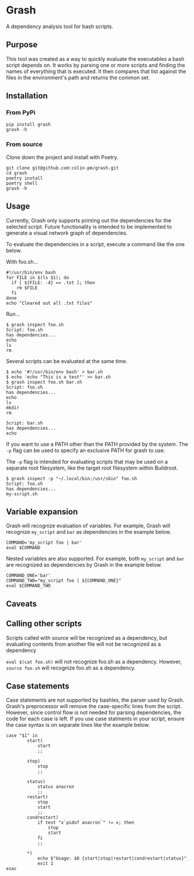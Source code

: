 # Grash

A dependency analysis tool for bash scripts.

## Purpose

This tool was created as a way to quickly evaluate the executables a bash script depends on.  It works by parsing one or more scripts and finding the names of everything that is executed.  It then compares that list against the files in the environment's path and returns the common set.

## Installation

### From PyPi

```shell
pip install grash
grash -h
```

### From source

Clone down the project and install with Poetry.

```shell
git clone git@github.com:colin-pm/grash.git
cd grash
poetry install
poetry shell
grash -h
```

## Usage

Currently, Grash only supports printing out the dependencies for the selected script.  Future functionality is intended to be implemented to generate a visual network graph of dependencies.

To evaluate the dependencies in a script, execute a command like the one below.

With foo.sh...
```shell
#!/usr/bin/env bash
for FILE in $(ls $1); do
  if [ ${FILE: -4} == .txt ]; then
    rm $FILE
  fi
done
echo "Cleared out all .txt files"
```

Run...
```shell
$ grash inspect foo.sh
Script: foo.sh
has dependencies...
echo
ls
rm
```

Several scripts can be evaluated at the same time.

```shell
$ echo '#!/usr/bin/env bash' > bar.sh
$ echo 'echo "This is a test"' >> bar.sh
$ grash inspect foo.sh bar.sh
Script: foo.sh
has dependencies...
echo
ls
mkdir
rm

Script: bar.sh
has dependencies...
echo
```

If you want to use a PATH other than the PATH provided by the system.  The ```-p``` flag can be used to specify an exclusive PATH for grash to use.

The ```-p``` flag is intended for evaluating scripts that may be used on a separate root filesystem, like the target root filesystem within Buildroot.

```shell
$ grash inspect -p "~/.local/bin:/usr/sbin" foo.sh
Script: foo.sh
has dependencies...
my-script.sh
```

## Variable expansion

Grash will recognize evaluation of variables. For example, Grash will recognize ```my_script``` and ```bar``` as dependencies in the example below.
```shell
COMMAND='my_script foo | bar'
eval $COMMAND
```

Nested variables are also supported. For example, both ```my_script``` and ```bar``` are recognized as dependencies by Grash in the example below.
```shell
COMMAND_ONE='bar'
COMMAND_TWO="my_script foo | ${COMMAND_ONE}"
eval $COMMAND_TWO
```

## Caveats

## Calling other scripts

Scripts called with source will be recognized as a dependency, but evaluating contents from another file will not be recognized as a dependency

```eval $(cat foo.sh)``` will not recognize foo.sh as a dependency. However, ```source foo.sh``` will recognize foo.sh as a dependency.

## Case statements

Case statements are not supported by bashlex, the parser used by Grash.  Grash's preprocessor will remove the case-specific lines from the script.  However, since control flow is not needed for parsing dependencies, the code for each case is left.  If you use case statments in your script, ensure the case syntax is on separate lines like the example below.

```shell
case "$1" in
        start)
            start
            ;;
         
        stop)
            stop
            ;;
         
        status)
            status anacron
            ;;
        restart)
            stop
            start
            ;;
        condrestart)
            if test "x`pidof anacron`" != x; then
                stop
                start
            fi
            ;;
         
        *)
            echo $"Usage: $0 {start|stop|restart|condrestart|status}"
            exit 1
esac
```
